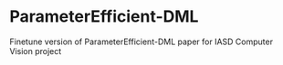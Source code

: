 # ParameterEfficient-DML
Finetune version of ParameterEfficient-DML paper for IASD Computer Vision project
